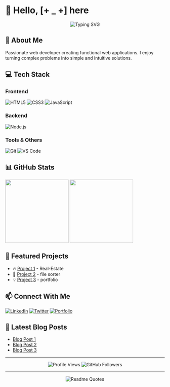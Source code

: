 # 👋 Hello, [+ _ +] here

<div align="center">
  <img src="https://readme-typing-svg.herokuapp.com?font=Fira+Code&pause=1000&color=2D9EF7&center=true&vCenter=true&width=435&lines=Web+Developer;Always+Learning+New+Technologies;Passionate+About+Clean+Code;Solving+complex+problems;Building+innovative+solutions" alt="Typing SVG" />
</div>

## 🚀 About Me

Passionate web developer creating  functional web applications. 
I enjoy turning complex problems into simple and intuitive solutions.

## 💻 Tech Stack

### Frontend
![HTML5](https://img.shields.io/badge/-HTML5-E34F26?style=flat-square&logo=html5&logoColor=white)
![CSS3](https://img.shields.io/badge/-CSS3-1572B6?style=flat-square&logo=css3&logoColor=white)
![JavaScript](https://img.shields.io/badge/-JavaScript-F7DF1E?style=flat-square&logo=javascript&logoColor=black)

### Backend
![Node.js](https://img.shields.io/badge/-Node.js-339933?style=flat-square&logo=node.js&logoColor=white)
<!--![PostgreSQL](https://img.shields.io/badge/-PostgreSQL-336791?style=flat-square&logo=postgresql&logoColor=white)-->

### Tools & Others
![Git](https://img.shields.io/badge/-Git-F05032?style=flat-square&logo=git&logoColor=white)
![VS Code](https://img.shields.io/badge/-VS%20Code-007ACC?style=flat-square&logo=visual-studio-code&logoColor=white)

## 📊 GitHub Stats
<a>
  <img height=200 align="center" src="https://github-readme-stats.vercel.app/api?username=hetch-4&theme=dark" />
</a>
<a>
  <img height=200 align="center" src="https://github-readme-stats.vercel.app/api/top-langs?username=hetch-4&layout=compact&langs_count=8&card_width=320&theme=dark" />
</a>
  

## 🌟 Featured Projects

- 🔥 [Project 1](https://real-estate-landing-page-jhd0.netlify.app/) - Real-Estate
- 🚀 [Project 2](https://github.com/hetch-4/sort-files) - file sorter
- 💡 [Project 3](https://minimalist-0portfolio.netlify.app/) - portfolio

## 📫 Connect With Me

[![LinkedIn](https://img.shields.io/badge/-LinkedIn-0077B5?style=flat-square&logo=linkedin&logoColor=white)](https://linkedin.com/in/yourusername)
[![Twitter](https://img.shields.io/badge/-Twitter-1DA1F2?style=flat-square&logo=twitter&logoColor=white)](https://twitter.com/pooltroon)
[![Portfolio](https://img.shields.io/badge/-Portfolio-000000?style=flat-square&logo=firefox&logoColor=white)](https://minimalist-0portfolio.netlify.app/)

## 📝 Latest Blog Posts

- [Blog Post 1](https://yourblog.com/post1)
- [Blog Post 2](https://yourblog.com/post2)
- [Blog Post 3](https://yourblog.com/post3)

---

<div align="center">
  <img src="https://komarev.com/ghpvc/?username=hetch-4&color=blueviolet" alt="Profile Views" />
  <img src="https://img.shields.io/github/followers/hetch-4?label=Follow&style=social" alt="GitHub Followers" />
</div>

---

<div align="center">
  <img src="https://quotes-github-readme.vercel.app/api?type=horizontal&theme=radical" alt="Readme Quotes" />
</div>
